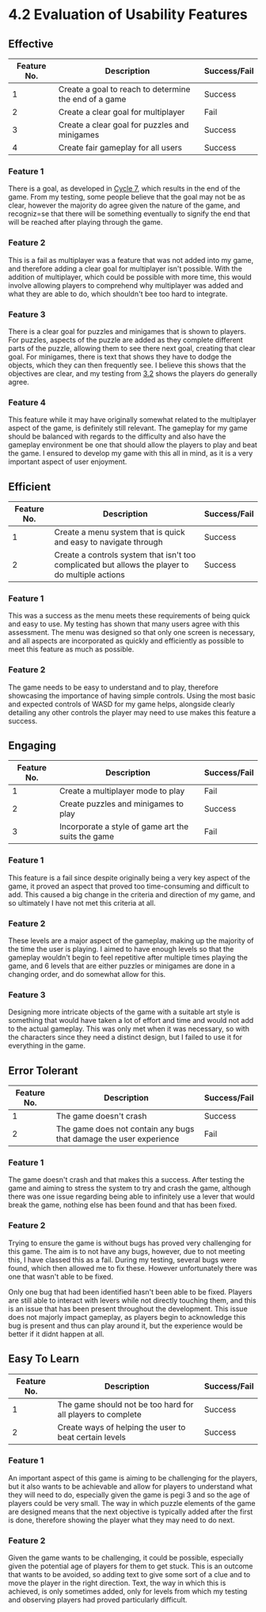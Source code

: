 # 4.2 Evaluation of Usability Features

## Effective

| Feature No. | Description                                           | Success/Fail |
| ----------- | ----------------------------------------------------- | ------------ |
| 1           | Create a goal to reach to determine the end of a game | Success      |
| 2           | Create a clear goal for multiplayer                   | Fail         |
| 3           | Create a clear goal for puzzles and minigames         | Success      |
| 4           | Create fair gameplay for all users                    | Success      |

### Feature 1

There is a goal, as developed in [Cycle 7](../design-and-development/2.2.7-cycle-7-adding-the-final-level.md#outcome), which results in the end of the game. From my testing, some people believe that the goal may not be as clear, however the majority do agree given the nature of the game, and recogniz=se that there will be something eventually to signify the end that will be reached after playing through the game.

### Feature 2

This is a fail as multiplayer was a feature that was not added into my game, and therefore adding a clear goal for multiplayer isn't possible. With the addition of multiplayer, which could be possible with more time, this would involve allowing players to comprehend why multiplayer was added and what they are able to do, which shouldn't bee too hard to integrate.&#x20;

### Feature 3

There is a clear goal for puzzles and minigames that is shown to players. For puzzles, aspects of the puzzle are added as they complete different parts of the puzzle, allowing them to see there next goal, creating that clear goal. For minigames, there is text that shows they have to dodge the objects, which they can then frequently see. I believe this shows that the objectives are clear, and my testing from [3.2](../testing/3.2-usability-testing.md#effective) shows the players do generally agree.

### Feature 4

This feature while it may have originally somewhat related to the multiplayer aspect of the game, is definitely still relevant. The gameplay for my game should be balanced with regards to the difficulty and also have the gameplay environment be one that should allow the players to play and beat the game. I ensured to develop my game with this all in mind, as it is a very important aspect of user enjoyment.

## Efficient

| Feature No. | Description                                                                                      | Success/Fail |
| ----------- | ------------------------------------------------------------------------------------------------ | ------------ |
| 1           | Create a menu system that is quick and easy to navigate through                                  | Success      |
| 2           | Create a controls system that isn't too complicated but allows the player to do multiple actions | Success      |

### Feature 1

This was a success as the menu meets these requirements of being quick and easy to use. My testing has shown that many users agree with this assessment. The menu was designed so that only one screen is necessary, and all aspects are incorporated as quickly and efficiently as possible to meet this feature as much as possible.

### Feature 2

The game needs to be easy to understand and to play, therefore showcasing the importance of having simple controls. Using the most basic and expected controls of WASD for my game helps, alongside clearly detailing any other controls the player may need to use makes this feature a success.

## Engaging

| Feature No. | Description                                        | Success/Fail |
| ----------- | -------------------------------------------------- | ------------ |
| 1           | Create a multiplayer mode to play                  | Fail         |
| 2           | Create puzzles and minigames to play               | Success      |
| 3           | Incorporate a style of game art the suits the game | Fail         |

### Feature 1

This feature is a fail since despite originally being a very key aspect of the game, it proved an aspect that proved too time-consuming and difficult to add. This caused a big change in the criteria and direction of my game, and so ultimately I have not met this criteria at all.

### Feature 2

These levels are a major aspect of the gameplay, making up the majority of the time the user is playing. I aimed to have enough levels so that the gameplay wouldn't begin to feel repetitive after multiple times playing the game, and 6 levels that are either puzzles or minigames are done in a changing order, and do somewhat allow for this.

### Feature 3

Designing more intricate objects of the game with a suitable art style is something that would have taken a lot of effort and time and would not add to the actual gameplay. This was only met when it was necessary, so with the characters since they need a distinct design, but I failed to use it for everything in the game.

## Error Tolerant

| Feature No. | Description                                                        | Success/Fail |
| ----------- | ------------------------------------------------------------------ | ------------ |
| 1           | The game doesn't crash                                             | Success      |
| 2           | The game does not contain any bugs that damage the user experience | Fail         |

### Feature 1

The game doesn't crash and that makes this a success. After testing the game and aiming to stress the system to try and crash the game, although there was one issue regarding being able to infinitely use a lever that would break the game, nothing else has been found and that has been fixed.

### Feature 2

Trying to ensure the game is without bugs has proved very challenging for this game. The aim is to not have any bugs, however, due to not meeting this, I have classed this as a fail. During my testing, several bugs were found, which then allowed me to fix these. However unfortunately there was one that wasn't able to be fixed.&#x20;

Only one bug that had been identified hasn't been able to be fixed. Players are still able to interact with levers while not directly touching them, and this is an issue that has been present throughout the development. This issue does not majorly impact gameplay, as players begin to acknowledge this bug is present and thus can play around it, but the experience would be better if it didnt happen at all.

## Easy To Learn

| Feature No. | Description                                                 | Success/Fail |
| ----------- | ----------------------------------------------------------- | ------------ |
| 1           | The game should not be too hard for all players to complete | Success      |
| 2           | Create ways of helping the user to beat certain levels      | Success      |

### Feature 1

An important aspect of this game is aiming to be challenging for the players, but it also wants to be achievable and allow for players to understand what they will need to do, especially given the game is pegi 3 and so the age of players could be very small. The way in which puzzle elements of the game are designed means that the next objective is typically added after the first is done, therefore showing the player what they may need to do next.

### Feature 2

Given the game wants to be challenging, it could be possible, especially given the potential age of players for them to get stuck. This is an outcome that wants to be avoided, so adding text to give some sort of a clue and to move the player in the right direction. Text, the way in which this is achieved, is only sometimes added, only for levels from which my testing and observing players had proved particularly difficult.
